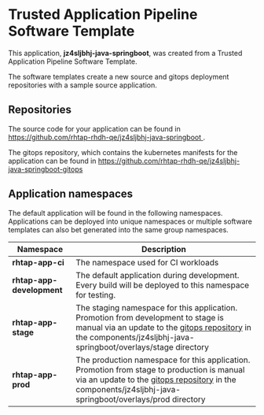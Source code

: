 # Trusted Application Pipeline Software Template

This application, **jz4sljbhj-java-springboot**, was created from a Trusted Application Pipeline Software Template.

The software templates create a new source and gitops deployment repositories with a sample source application. 

## Repositories

The source code for your application can be found in [https://github.com/rhtap-rhdh-qe/jz4sljbhj-java-springboot ](https://github.com/rhtap-rhdh-qe/jz4sljbhj-java-springboot ).
 
The gitops repository, which contains the kubernetes manifests for the application can be found in 
[https://github.com/rhtap-rhdh-qe/jz4sljbhj-java-springboot-gitops ](https://github.com/rhtap-rhdh-qe/jz4sljbhj-java-springboot-gitops ) 

## Application namespaces 

The default application will be found in the following namespaces. Applications can be deployed into unique namespaces or multiple software templates can also bet generated into the same group namespaces.  

|  Namespace   |  Description   |  
| -------- | -------- |
| **rhtap-app-ci** | The namespace used for CI workloads |
| **rhtap-app-development** | The default application during development. Every build will be deployed to this namespace for testing. |
| **rhtap-app-stage** | The staging namespace for this application. Promotion from development to stage is manual via an update to the [gitops repository](https://github.com/rhtap-rhdh-qe/jz4sljbhj-java-springboot-gitops ) in the components/jz4sljbhj-java-springboot/overlays/stage directory |
| **rhtap-app-prod** | The production namespace for this application. Promotion from stage to production is manual via an update to the [gitops repository](https://github.com/rhtap-rhdh-qe/jz4sljbhj-java-springboot-gitops ) in the components/jz4sljbhj-java-springboot/overlays/prod directory |